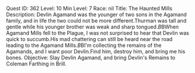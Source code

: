 Quest ID: 362
Level: 10
Min Level: 7
Race: nil
Title: The Haunted Mills
Description: Devlin Agamand was the younger of two sons in the Agamand family, and in life the two could not be more different.Thurman was tall and gentle while his younger brother was weak and sharp tongued.$B$BWhen Agamand Mills fell to the Plague, I was not surprised to hear that Devlin was quick to succumb.His mad chattering can still be heard near the road leading to the Agamand Mills.$B$BI'm collecting the remains of the Agamands, and I want poor Devlin.Find him, destroy him, and bring me his bones.
Objective: Slay Devlin Agamand, and bring Devlin's Remains to Coleman Farthing in Brill.
